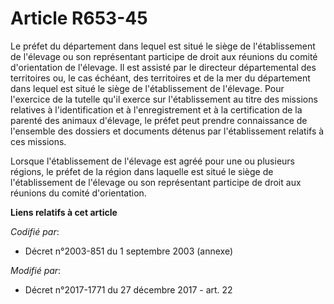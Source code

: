 # Article R653-45

Le préfet du département dans lequel est situé le siège de l'établissement de l'élevage ou son représentant participe de
droit aux réunions du comité d'orientation de l'élevage. Il est assisté par le directeur départemental des territoires ou, le
cas échéant, des territoires et de la mer du département dans lequel est situé le siège de l'établissement de l'élevage. Pour
l'exercice de la tutelle qu'il exerce sur l'établissement au titre des missions relatives à l'identification et à
l'enregistrement et à la certification de la parenté des animaux d'élevage, le préfet peut prendre connaissance de l'ensemble
des dossiers et documents détenus par l'établissement relatifs à ces missions.

Lorsque l'établissement de l'élevage est agréé pour une ou plusieurs régions, le préfet de la région dans laquelle est situé
le siège de l'établissement de l'élevage ou son représentant participe de droit aux réunions du comité d'orientation.

**Liens relatifs à cet article**

_Codifié par_:

  - Décret n°2003-851 du 1 septembre 2003 (annexe)

_Modifié par_:

  - Décret n°2017-1771 du 27 décembre 2017 - art. 22
